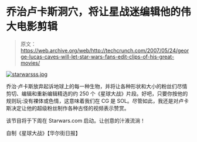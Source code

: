 # 乔治卢卡斯洞穴，将让星战迷编辑他的伟大电影剪辑

> 原文：<https://web.archive.org/web/http://techcrunch.com/2007/05/24/george-lucas-caves-will-let-star-wars-fans-edit-clips-of-his-great-movies/>

[![starwarsss.jpg](img/3a24730f98e483e6dae501d936bc74bf.png)](https://web.archive.org/web/20170729143337/http://old.crunchgear.com/wp-content/uploads/starwarsss.jpg "starwarsss.jpg")

乔治·卢卡斯放弃起诉地球上的每一种生物，并将让各种形状和大小的粉丝们尽情剪切、编辑和重新编辑精选的约 250 个《星球大战》片段。好吧，只要你按他的规则玩:没有裸体或色情，这意味着我们在 CG 是 SOL。尽管如此，我还是对卢卡斯决定让他的超级粉丝制作各种古怪的视频表示赞赏。

该节目将于下周在 Starwars.com 启动。让创意的汁液流淌！

自制《星球大战》【华尔街日报】